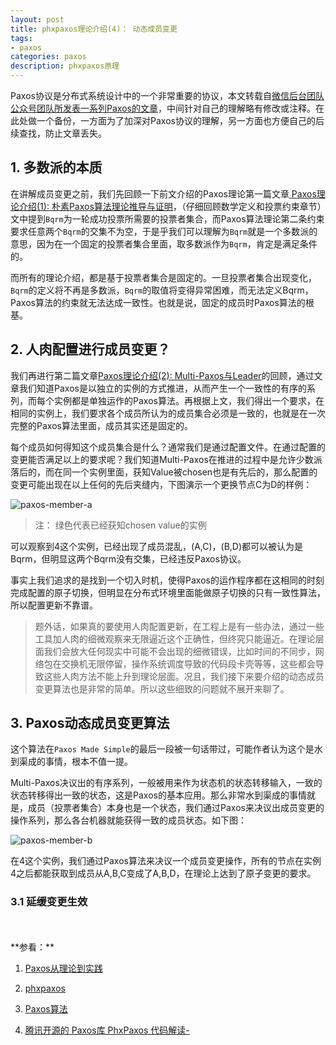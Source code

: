 ```yaml
---
layout: post
title: phxpaxos理论介绍(4)： 动态成员变更
tags:
- paxos
categories: paxos
description: phxpaxos原理
---
```



Paxos协议是分布式系统设计中的一个非常重要的协议，本文转载自[微信后台团队公众号团队所发表一系列Paxos的文章](https://mp.weixin.qq.com/s/WEi2kojApSP8PBupdP_8yw)，中间针对自己的理解略有修改或注释。在此处做一个备份，一方面为了加深对Paxos协议的理解，另一方面也方便自己的后续查找，防止文章丢失。


<!-- more -->

## 1. 多数派的本质
在讲解成员变更之前，我们先回顾一下前文介绍的Paxos理论第一篇文章[ Paxos理论介绍(1): 朴素Paxos算法理论推导与证明](https://ivanzz1001.github.io/records/post/paxos/2017/10/09/phxpaxos-theory)，（仔细回顾数学定义和投票约束章节）文中提到```Bqrm```为一轮成功投票所需要的投票者集合，而Paxos算法理论第二条约束要求任意两个```Bqrm```的交集不为空，于是乎我们可以理解为```Bqrm```就是一个多数派的意思，因为在一个固定的投票者集合里面，取多数派作为```Bqrm```，肯定是满足条件的。

而所有的理论介绍，都是基于投票者集合是固定的。一旦投票者集合出现变化，```Bqrm```的定义将不再是多数派，```Bqrm```的取值将变得异常困难，而无法定义Bqrm，Paxos算法的约束就无法达成一致性。也就是说，固定的成员时Paxos算法的根基。

## 2. 人肉配置进行成员变更？
我们再进行第二篇文章[Paxos理论介绍(2): Multi-Paxos与Leader](https://ivanzz1001.github.io/records/post/paxos/2017/10/10/phxpaxos-multi)的回顾，通过文章我们知道Paxos是以独立的实例的方式推进，从而产生一个一致性的有序的系列，而每个实例都是单独运作的Paxos算法。再根据上文，我们得出一个要求，在相同的实例上，我们要求各个成员所认为的成员集合必须是一致的，也就是在一次完整的Paxos算法里面，成员其实还是固定的。

每个成员如何得知这个成员集合是什么？通常我们是通过配置文件。在通过配置的变更能否满足以上的要求呢？我们知道Multi-Paxos在推进的过程中是允许少数派落后的，而在同一个实例里面，获知Value被chosen也是有先后的，那么配置的变更可能出现在以上任何的先后夹缝内，下图演示一个更换节点C为D的样例：

![paxos-member-a](https://ivanzz1001.github.io/records/assets/img/paxos/paxos_member_a.jpg)

>注： 绿色代表已经获知chosen value的实例

可以观察到4这个实例，已经出现了成员混乱，(A,C)，(B,D)都可以被认为是Bqrm，但明显这两个Bqrm没有交集，已经违反Paxos协议。

事实上我们追求的是找到一个切入时机，使得Paxos的运作程序都在这相同的时刻完成配置的原子切换，但明显在分布式环境里面能做原子切换的只有一致性算法，所以配置更新不靠谱。

>题外话，如果真的要使用人肉配置更新，在工程上是有一些办法，通过一些工具加人肉的细微观察来无限逼近这个正确性，但终究只能逼近。在理论层面我们会放大任何现实中可能不会出现的细微错误，比如时间的不同步，网络包在交换机无限停留，操作系统调度导致的代码段卡壳等等，这些都会导致这些人肉方法不能上升到理论层面。况且，我们接下来要介绍的动态成员变更算法也是非常的简单。所以这些细致的问题就不展开来聊了。


## 3. Paxos动态成员变更算法
这个算法在```Paxos Made Simple```的最后一段被一句话带过，可能作者认为这个是水到渠成的事情，根本不值一提。

Multi-Paxos决议出的有序系列，一般被用来作为状态机的状态转移输入，一致的状态转移得出一致的状态，这是Paxos的基本应用。那么非常水到渠成的事情就是，成员（投票者集合）本身也是一个状态，我们通过Paxos来决议出成员变更的操作系列，那么各台机器就能获得一致的成员状态。如下图：

![paxos-member-b](https://ivanzz1001.github.io/records/assets/img/paxos/paxos_member_b.jpg)

在4这个实例，我们通过Paxos算法来决议一个成员变更操作，所有的节点在实例4之后都能获取到成员从A,B,C变成了A,B,D，在理论上达到了原子变更的要求。

### 3.1 延缓变更生效









<br />
<br />
**参看：**

1. [Paxos从理论到实践](https://mp.weixin.qq.com/s/WEi2kojApSP8PBupdP_8yw)

2. [phxpaxos](https://github.com/Tencent/phxpaxos/blob/master/README.zh_CN.md)

3. [Paxos算法](https://zh.wikipedia.org/zh-cn/Paxos%E7%AE%97%E6%B3%95)

4. [腾讯开源的 Paxos库 PhxPaxos 代码解读-](https://www.cnblogs.com/lijingshanxi/p/10250878.html)

<br />
<br />
<br />


